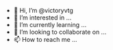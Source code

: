 - 👋 Hi, I’m @victoryvtg
- 👀 I’m interested in ...
- 🌱 I’m currently learning ...
- 💞️ I’m looking to collaborate on ...
- 📫 How to reach me ...

<!---
victoryvtg/victoryvtg is a ✨ special ✨ repository because its `README.md` (this file) appears on your GitHub profile.
You can click the Preview link to take a look at your changes.
--->
